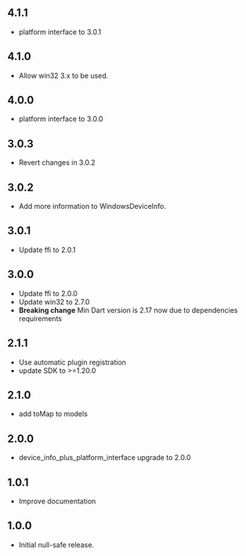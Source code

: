 ## 4.1.1

- platform interface to 3.0.1

## 4.1.0

- Allow win32 3.x to be used.

## 4.0.0

- platform interface to 3.0.0

## 3.0.3

- Revert changes in 3.0.2

## 3.0.2

- Add more information to WindowsDeviceInfo.

## 3.0.1

- Update ffi to 2.0.1

## 3.0.0

- Update ffi to 2.0.0
- Update win32 to 2.7.0
- **Breaking change** Min Dart version is 2.17 now due to dependencies requirements

## 2.1.1

- Use automatic plugin registration
- update SDK to >=1.20.0

## 2.1.0

- add toMap to models

## 2.0.0

- device_info_plus_platform_interface upgrade to 2.0.0

## 1.0.1

- Improve documentation

## 1.0.0

- Initial null-safe release.
